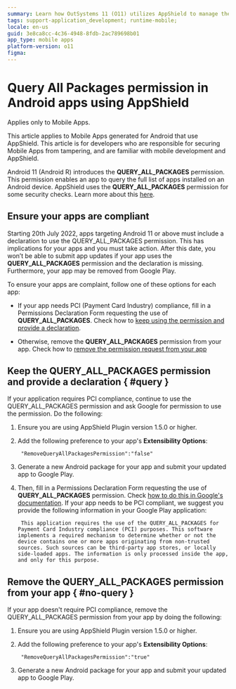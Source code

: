 ```yaml
---
summary: Learn how OutSystems 11 (O11) utilizes AppShield to manage the QUERY_ALL_PACKAGES permission in Android apps for compliance and security.
tags: support-application_development; runtime-mobile; 
locale: en-us
guid: 3e8ca8cc-4c36-4948-8fdb-2ac789698b01
app_type: mobile apps
platform-version: o11
figma:
---
```

# Query All Packages permission in Android apps using AppShield

<div class="info" markdown="1">

Applies only to Mobile Apps.

</div>

This article applies to Mobile Apps generated for Android that use AppShield. This article is for developers who are responsible for securing Mobile Apps from tampering, and are familiar with mobile development and AppShield.

Android 11 (Android R) introduces the **QUERY_ALL_PACKAGES** permission. This permission enables an app to query the full list of apps installed on an Android device. AppShield uses the **QUERY_ALL_PACKAGES** permission for some security checks. Learn more about this [here](https://support.google.com/googleplay/android-developer/answer/10158779).

## Ensure your apps are compliant

Starting 20th July 2022, apps targeting Android 11 or above must include a declaration to use the QUERY_ALL_PACKAGES permission. This has implications for your apps and you must take action.
After this date, you won’t be able to submit app updates if your app uses the **QUERY_ALL_PACKAGES** permission and the declaration is missing. Furthermore, your app may be removed from Google Play.

To ensure your apps are complaint, follow one of these options for each app:

* If your app needs PCI (Payment Card Industry) compliance, fill in a Permissions Declaration Form requesting the use of **QUERY_ALL_PACKAGES**. Check how to [keep using the permission and provide a declaration](#query).

* Otherwise, remove the **QUERY_ALL_PACKAGES** permission from your app. Check how to [remove the permission request from your app](#no-query)

## Keep the QUERY_ALL_PACKAGES permission and provide a declaration { #query }

If your application requires PCI compliance, continue to use the QUERY_ALL_PACKAGES permission and ask Google for permission to use the permission. Do the following:

1. Ensure you are using AppShield Plugin version 1.5.0 or higher.

1. Add the following preference to your app's **Extensibility Options**:

        "RemoveQueryAllPackagesPermission":"false"

1. Generate a new Android package for your app and submit your updated app to Google Play.

1. Then, fill in a Permissions Declaration Form requesting the use of **QUERY_ALL_PACKAGES** permission. Check [how to do this in Google's documentation](https://support.google.com/googleplay/android-developer/answer/9214102). If your app needs to be PCI compliant, we suggest you provide the following information in your Google Play application:

        This application requires the use of the QUERY_ALL_PACKAGES for Payment Card Industry compliance (PCI) purposes. This software implements a required mechanism to determine whether or not the device contains one or more apps originating from non-trusted sources. Such sources can be third-party app stores, or locally side-loaded apps. The information is only processed inside the app, and only for this purpose.

## Remove the QUERY_ALL_PACKAGES permission from your app { #no-query }

If your app doesn't require PCI compliance, remove the QUERY_ALL_PACKAGES permission from your app by doing the following:

1. Ensure you are using AppShield Plugin version 1.5.0 or higher.

1. Add the following preference to your app's **Extensibility Options**:

        "RemoveQueryAllPackagesPermission":"true"

1. Generate a new Android package for your app and submit your updated app to Google Play.